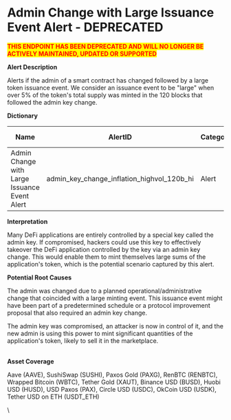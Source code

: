 # Admin Change with Large Issuance Event Alert - DEPRECATED

<mark style="color:red;">**THIS ENDPOINT HAS BEEN DEPRECATED AND WILL NO LONGER BE ACTIVELY MAINTAINED, UPDATED OR SUPPORTED**</mark>

**Alert Description**

Alerts if the admin of a smart contract has changed followed by a large token issuance event. We consider an issuance event to be "large" when over 5% of the token's total supply was minted in the 120 blocks that followed the admin key change.

**Dictionary**

| Name                                          | AlertID                                          | Category | Sub-category | Type | Unit  | Interval |
| --------------------------------------------- | ------------------------------------------------ | -------- | ------------ | ---- | ----- | -------- |
| Admin Change with Large Issuance Event Alert  | admin\_key\_change\_inflation\_highvol\_120b\_hi | Alert    | DeFi Alerts  | N/A  | Event | Ad hoc   |

**Interpretation**

Many DeFi applications are entirely controlled by a special key called the admin key. If compromised, hackers could use this key to effectively takeover the DeFi application controlled by the key via an admin key change. This would enable them to mint themselves large sums of the application's token, which is the potential scenario captured by this alert.

**Potential Root Causes**

The admin was changed due to a planned operational/administrative change that coincided with a large minting event. This issuance event might have been part of a predetermined schedule or a protocol improvement proposal that also required an admin key change.

The admin key was compromised, an attacker is now in control of it, and the new admin is using this power to mint significant quantities of the application's token, likely to sell it in the marketplace.

\
**Asset Coverage**

Aave (AAVE), SushiSwap (SUSHI), Paxos Gold (PAXG), RenBTC (RENBTC), Wrapped Bitcoin (WBTC), Tether Gold (XAUT), Binance USD (BUSD), Huobi USD (HUSD), USD Paxos (PAX), Circle USD (USDC), OkCoin USD (USDK), Tether USD on ETH (USDT\_ETH)

\
